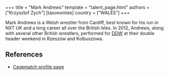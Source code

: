 +++
title = "Mark Andrews"
template = "talent_page.html"
authors = ["Krzysztof Zych"]
[taxonomies]
country = ["WALES"]
+++

Mark Andrews is a Welsh wrestler from Cardiff, best known for his run in NXT UK and a long career all over the British Isles. In 2012, Andrews, along with several other British wrestlers, performed for [DDW](@/o/ddw.md) at their double header weekend in Rzeszów and Kolbuszowa.

## References

* [Cagematch profile page](https://www.cagematch.net/?id=2&nr=6092)
